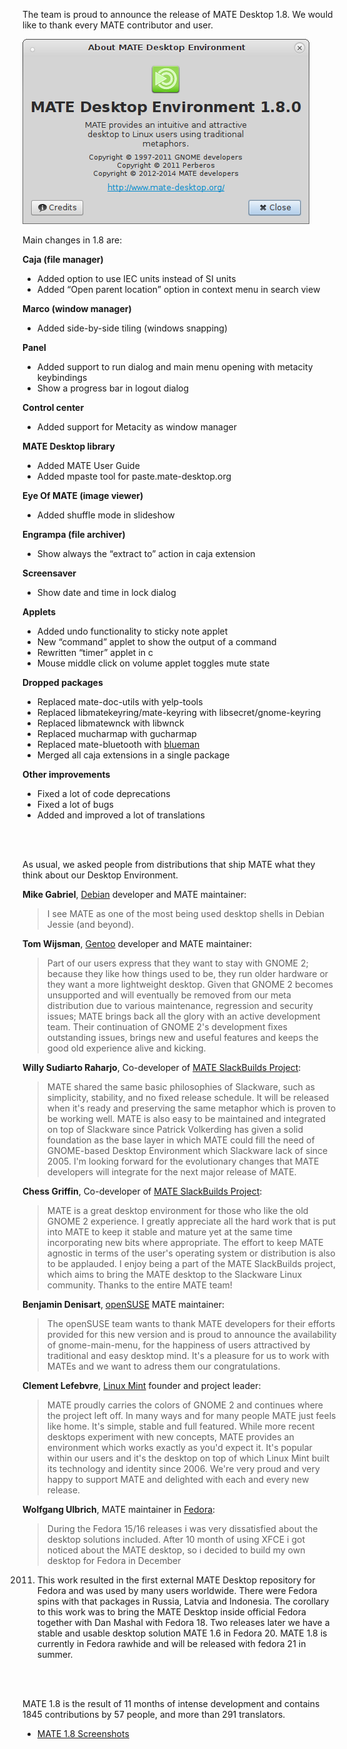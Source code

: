 <!--
.. link:
.. description:
.. tags: Releases
.. date: 2014-03-04 21:39:36
.. title: MATE 1.8 released
.. slug: 2014-03-04-mate-1-8-released
.. author: Stefano Karapetsas
-->

The team is proud to announce the release of MATE Desktop 1.8. We would like to thank
every MATE contributor and user.

![about](/assets/img/blog/about-mate-1.8.png)

Main changes in 1.8 are:

**Caja (file manager)**

  * Added option to use IEC units instead of SI units
  * Added “Open parent location” option in context menu in search view

**Marco (window manager)**

  * Added side-by-side tiling (windows snapping)

**Panel**

  * Added support to run dialog and main menu opening with metacity keybindings
  * Show a progress bar in logout dialog

**Control center**

  * Added support for Metacity as window manager

**MATE Desktop library**

  * Added MATE User Guide
  * Added mpaste tool for paste.mate-desktop.org

**Eye Of MATE (image viewer)**

  * Added shuffle mode in slideshow 

**Engrampa (file archiver)**

  * Show always the “extract to” action in caja extension 

**Screensaver**

  * Show date and time in lock dialog

**Applets**

  * Added undo functionality to sticky note applet
  * New “command” applet to show the output of a command
  * Rewritten “timer” applet in c
  * Mouse middle click on volume applet toggles mute state

**Dropped packages**

  * Replaced mate-doc-utils with yelp-tools
  * Replaced libmatekeyring/mate-keyring with libsecret/gnome-keyring
  * Replaced libmatewnck with libwnck
  * Replaced mucharmap with gucharmap
  * Replaced mate-bluetooth with [blueman](https://github.com/blueman-project/blueman)
  * Merged all caja extensions in a single package

**Other improvements**

  * Fixed a lot of code deprecations
  * Fixed a lot of bugs
  * Added and improved a lot of translations 

<br/><br/>

As usual, we asked people from distributions that ship MATE what they think about our
Desktop Environment.

**Mike Gabriel**, [Debian](http://www.debian.org/) developer and MATE maintainer:

> I see MATE as one of the most being used desktop shells in Debian
Jessie (and beyond).

**Tom Wijsman**, [Gentoo](http://www.gentoo.org) developer and MATE maintainer:

> Part of our users express that they want to stay with GNOME 2; because
they like how things used to be, they run older hardware or they want a
more lightweight desktop.
Given that GNOME 2 becomes unsupported and will eventually be removed
from our meta distribution due to various maintenance, regression and
security issues; MATE brings back all the glory with an active
development team. Their continuation of GNOME 2's development fixes
outstanding issues, brings new and useful features and keeps the good
old experience alive and kicking.

**Willy Sudiarto Raharjo**, Co-developer of [MATE SlackBuilds Project](http://mateslackbuilds.github.io/):

> MATE shared the same basic philosophies of Slackware, such as
simplicity, stability, and no fixed release schedule. It will be
released when it's ready and preserving the same metaphor which is
proven to be working well.
MATE is also easy to be maintained and integrated on top of Slackware
since Patrick Volkerding has given a solid foundation as the base
layer in which MATE could fill the need of GNOME-based Desktop
Environment which Slackware lack of since 2005.
I'm looking forward for the evolutionary changes that MATE developers
will integrate for the next major release of MATE.

**Chess Griffin**, Co-developer of [MATE SlackBuilds Project](http://mateslackbuilds.github.io/):

> MATE is a great desktop environment for those who like the old GNOME 2
experience.  I greatly appreciate all the hard work that is put into MATE
to keep it stable and mature yet at the same time incorporating new bits
where appropriate.  The effort to keep MATE agnostic in terms of the user's
operating system or distribution is also to be applauded.  I enjoy being a
part of the MATE SlackBuilds project, which aims to bring the MATE desktop
to the Slackware Linux community.  Thanks to the entire MATE team!

**Benjamin Denisart**, [openSUSE](http://www.opensuse.org/) MATE maintainer:

> The openSUSE team wants to thank MATE developers for their efforts
provided for this new version and is proud to announce the availability
of gnome-main-menu, for the happiness of users attractived by
traditional and easy desktop mind. It's a pleasure for us to work with
MATEs and we want to adress them our congratulations.

**Clement Lefebvre**, [Linux Mint](http://www.linuxmint.com/) founder and project leader:

> MATE proudly carries the colors of GNOME 2 and continues where the project
left off. In many ways and for many people MATE just feels like home.
It's simple, stable and full featured. While more recent desktops experiment
with new concepts, MATE provides an environment which works exactly as you'd
expect it. It's popular within our users and it's the desktop on top of which
Linux Mint built its technology and identity since 2006. We're very proud
and very happy to support MATE and delighted with each and every new release.

**Wolfgang Ulbrich**, MATE maintainer in [Fedora](https://fedoraproject.org/): 

> During the Fedora 15/16 releases i was very dissatisfied about the desktop
solutions included. After 10 month of using XFCE i got noticed about the
MATE desktop, so i decided to build my own desktop for Fedora in December
2011. This work resulted in the first external MATE Desktop repository
for Fedora and was used by many users worldwide. There were Fedora
spins with that packages in Russia, Latvia and Indonesia.
The corollary to this work was to bring the MATE Desktop inside official
Fedora together with Dan Mashal with Fedora 18. Two releases later we have
a stable and usable desktop solution MATE 1.6 in Fedora 20. MATE 1.8 is
currently in Fedora rawhide and will be released with fedora 21 in summer.

<br/><br/>

MATE 1.8 is the result of 11 months of intense development and contains 1845
contributions by 57 people, and more than 291 translators.

  * [MATE 1.8 Screenshots](/gallery/1.8/)
